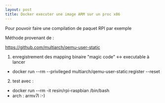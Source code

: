 ```yaml
--- 
layout: post
title: Docker executer une image ARM sur un proc x86
--- 
```

Pour pouvoir faire une compilation de paquet RPI par exemple

Méthode provenant de : 

<https://github.com/multiarch/qemu-user-static>

1. enregistrement des mapping binaire "magic code" <-> executable à lancer
  * docker run --rm --privileged multiarch/qemu-user-static:register --reset
2. test avec : 
  * docker run --rm -it resin/rpi-raspbian /bin/bash
  * arch : armv7l :-)

